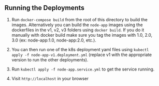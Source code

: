 ## Running the Deployments

1. Run `docker-compose build` from the root of this directory to build the images. Alternatively you can build the `node-app` images using the dockerfiles in the v1, v2, v3 folders using `docker build`. If you do it manually with docker build make sure you tag the images with 1.0, 2.0, 3.0 (ex: node-app:1.0, node-app:2.0, etc.).

1. You can then run one of the k8s deployment yaml files using `kubectl apply -f node-app-v1.deployment.yml` (replace v1 with the appropriate version to run the other deployments).

1. Run `kubectl apply -f node-app.service.yml` to get the service running.

1. Visit `http://localhost` in your browser
